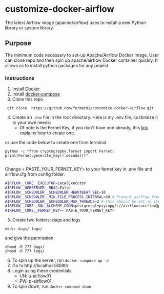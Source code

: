 # customize-docker-airflow
  The latest Airflow image (apache/airflow) uses to install a new Python library or system library.


## Purpose
The minimum code necessary to set-up Apache/Airflow Docker image. User can clone repo and then spin up apache/airflow Docker container quickly. It allows us to install python packages for any project




### Instructions

1. Install [Docker](https://docs.docker.com/get-docker/)
2. Install [docker-compose](https://docs.docker.com/compose/install/)
3. Clone this repo
```
 git clone  https://github.com/fermat01/customize-docker-airflow.git 
 ```

4. Create an `.env` file in the root directory. Here is my .env file, customize it to your own needs:
	- Of note is the Fernet Key, if you don't have one already, this [link](https://airflow.apache.org/docs/apache-airflow/stable/security/secrets/fernet.html) explains how to create one.

or use the code below to create one from terminal 

```
python -c "from cryptography.fernet import Fernet; print(Fernet.generate_key().decode())"
	
```

Change < PASTE_YOUR_FERNET_KEY> to your fernet key in .env file and airflow.cfg from config folder.

``` sh
AIRFLOW__CORE__EXECUTOR=LocalExecutor
AIRFLOW__WEBSERVER__RBAC=False
AIRFLOW__SCHEDULER__SCHEDULER_HEARTBEAT_SEC=10
AIRFLOW__SCHEDULER__MIN_FILE_PROCESS_INTERVAL=60 # Prevent airflow from reloading the dags all the time and set. This is the main setting that reduces CPU load in the scheduler
AIRFLOW__SCHEDULER__SCHEDULER_MAX_THREADS=2 # This should be set to (CPU Cores - 1)
AIRFLOW__CORE__SQL_ALCHEMY_CONN=postgresql+psycopg2://airflow:airflow@postgres:5432/airflowdb
AIRFLOW__CORE__FERNET_KEY=< PASTE_YOUR_FERNET_KEY>
```

5. Create two folders: dags and logs

```
mkdir dags/ logs/
```
and give the permission

```
chmod -R 777 dags/
chmod -R 777 logs/
```

6. To spin up the server, run `docker-compose up -d`
7. Go to http://localhost:8080/
8. Login using these credentials
	- UN: u-airflow01
	- PW: p-airflow01
9. To spin down, run `docker-compose down`
